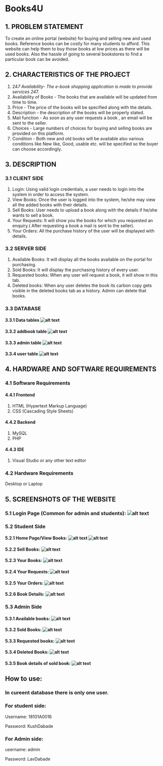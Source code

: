 # Books4U
## 1. PROBLEM STATEMENT
To create an online portal (website) for buying and selling new and used books.
Reference books can be costly for many students to afford. This website can help them to buy those books at low prices as there will be used books. Also the hassle of going to several bookstores to find a particular book can be avoided.

## 2. CHARACTERISTICS OF THE PROJECT
1. 24*7 Availability- The e-book shopping application is made to provide services 24*7.
2. Availability of Books - The books that are available will be updated from time to time.
3. Price - The price of the books will be specified along with the details.
4. Description - the description of the books will be properly stated.
5. Mail function - As soon as any user requests a book , an email will be sent to the seller.
6. Choices - Large numbers of choices for buying and selling books are provided on this platform.
7. Condition - Both new and old books will be available also various conditions like New like, Good, usable etc. will be specified so the buyer can choose accordingly.

## 3. DESCRIPTION
### 3.1 CLIENT SIDE
1. Login: Using valid login credentials, a user needs to login into the system in order to access the system.
2. View Books: Once the user is logged into the system, he/she may view all the added books with their details.
3. Sell Books: User needs to upload a book along with the details if he/she wants to sell a book.
4. Your Requests: It will show you the books for which you requested an enquiry.( After requesting a book a mail is sent to the seller).
5. Your Orders: All the purchase history of the user will be displayed with details.

### 3.2 SERVER SIDE
1. Available Books: It will display all the books available on the portal for purchasing.
2. Sold Books: It will display the purchasing history of every user.
3. Requested books: When any user will request a book, it will show in this tab.
4. Deleted books: When any user deletes the book its carbon copy gets visible in the deleted books tab as a history. Admin can delete that books.

### 3.3 DATABASE

#### 3.3.1 Data tables ![alt text](https://github.com/lavdabade/Books4U/blob/main/images/screenshots/Screenshot%20(166).png)

#### 3.3.2 addbook table ![alt text](https://github.com/lavdabade/Books4U/blob/main/images/screenshots/Screenshot%20(165).png)

#### 3.3.3 admin table ![alt text](https://github.com/lavdabade/Books4U/blob/main/images/screenshots/Screenshot%20(164).png)

#### 3.3.4 user table ![alt text](https://github.com/lavdabade/Books4U/blob/main/images/screenshots/Screenshot%20(163).png)



## 4. HARDWARE AND SOFTWARE REQUIREMENTS
### 4.1 Software Requirements
#### 4.4.1 Frontend
1. HTML (Hypertext Markup Language)
2. CSS (Cascading Style Sheets)

#### 4.4.2 Backend
1. MySQL
2. PHP
#### 4.4.3 IDE
1. Visual Studio or any other text editor

### 4.2 Hardware Requirements
Desktop or Laptop

## 5. SCREENSHOTS OF THE WEBSITE
### 5.1 Login Page (Common for admin and students): ![alt text](https://github.com/lavdabade/Books4U/blob/main/images/screenshots/Screenshot%20(167).png)


### 5.2 Student Side
#### 5.2.1 Home Page/View Books: ![alt text](https://github.com/lavdabade/Books4U/blob/main/images/screenshots/Screenshot%20(168).png) ![alt text](https://github.com/lavdabade/Books4U/blob/main/images/screenshots/Screenshot%20(169).png)
#### 5.2.2 Sell Books: ![alt text](https://github.com/lavdabade/Books4U/blob/main/images/screenshots/Screenshot%20(170).png)
#### 5.2.3 Your Books: ![alt text](https://github.com/lavdabade/Books4U/blob/main/images/screenshots/Screenshot%20(171).png) 
#### 5.2.4 Your Requests: ![alt text](https://github.com/lavdabade/Books4U/blob/main/images/screenshots/Screenshot%20(172).png) 
#### 5.2.5 Your Orders: ![alt text](https://github.com/lavdabade/Books4U/blob/main/images/screenshots/Screenshot%20(173).png)
#### 5.2.6 Book Details: ![alt text](https://github.com/lavdabade/Books4U/blob/main/images/screenshots/Screenshot%20(174).png)


### 5.3 Admin Side
#### 5.3.1 Available books: ![alt text](https://github.com/lavdabade/Books4U/blob/main/images/screenshots/Screenshot%20(175).png)
#### 5.3.2 Sold Books: ![alt text](https://github.com/lavdabade/Books4U/blob/main/images/screenshots/Screenshot%20(176).png)
#### 5.3.3 Requested books: ![alt text](https://github.com/lavdabade/Books4U/blob/main/images/screenshots/Screenshot%20(177).png)
#### 5.3.4 Deleted Books: ![alt text](https://github.com/lavdabade/Books4U/blob/main/images/screenshots/Screenshot%20(178).png)
#### 5.3.5 Book details of sold book: ![alt text](https://github.com/lavdabade/Books4U/blob/main/images/screenshots/Screenshot%20(179).png)

## How to use:
### In cureent database there is only one user.
### For student side:
Username: 18101A0016

Password: KushDabade

### For  Admin side:
username: admin

Password: LavDabade
